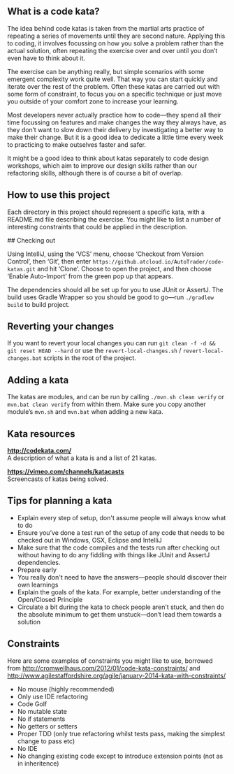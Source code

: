 ## What is a code kata?

The idea behind code katas is taken from the martial arts practice of repeating a series of movements until they are second nature. Applying this to coding, it involves focussing on how you solve a problem rather than the actual solution, often repeating the exercise over and over until you don’t even have to think about it.

The exercise can be anything really, but simple scenarios with some emergent complexity work quite well. That way you can start quickly and iterate over the rest of the problem. Often these katas are carried out with some form of constraint, to focus you on a specific technique or just move you outside of your comfort zone to increase your learning.

Most developers never actually practice how to code—they spend all their time focussing on features and make changes the way they always have, as they don’t want to slow down their delivery by investigating a better way to make their change. But it is a good idea to dedicate a little time every week to practicing to make outselves faster and safer.

It might be a good idea to think about katas separately to code design workshops, which aim to improve our design skills rather than our refactoring skills, although there is of course a bit of overlap.

## How to use this project

Each directory in this project should represent a specific kata, with a README.md file describing the exercise. You might like to list a number of interesting constraints that could be applied in the description.

## Checking out

Using IntelliJ, using the ‘VCS’ menu, choose ‘Checkout from Version Control’, then ‘Git’, then enter `https://github.atcloud.io/AutoTrader/code-katas.git` and hit ‘Clone’. Choose to open the project, and then choose ‘Enable Auto-Import’ from the green pop up that appears.

The dependencies should all be set up for you to use JUnit or AssertJ. The build uses Gradle Wrapper so you should be good to go—run `./gradlew build` to build project.

## Reverting your changes

If you want to revert your local changes you can run `git clean -f -d && git reset HEAD --hard` or use the `revert-local-changes.sh` / `revert-local-changes.bat` scripts in the root of the project.

## Adding a kata

The katas are modules, and can be run by calling `./mvn.sh clean verify` or `mvn.bat clean verify` from within them. Make sure you copy another module’s `mvn.sh` and `mvn.bat` when adding a new kata.

## Kata resources

**http://codekata.com/**  
A description of what a kata is and a list of 21 katas.

**https://vimeo.com/channels/katacasts**  
Screencasts of katas being solved.

## Tips for planning a kata
* Explain every step of setup, don't assume people will always know what to do
* Ensure you’ve done a test run of the setup of any code that needs to be checked out in Windows, OSX, Eclipse and IntelliJ
* Make sure that the code compiles and the tests run after checking out without having to do any fiddling with things like JUnit and AssertJ dependencies.
* Prepare early
* You really don't need to have the answers—people should discover their own learnings
* Explain the goals of the kata. For example, better understanding of the Open/Closed Principle
* Circulate a bit during the kata to check people aren’t stuck, and then do the absolute minimum to get them unstuck—don’t lead them towards a solution

## Constraints

Here are some examples of constraints you might like to use, borrowed from http://cromwellhaus.com/2012/01/code-kata-constraints/ and http://www.agilestaffordshire.org/agile/january-2014-kata-with-constraints/

* No mouse (highly recommended)
* Only use IDE refactoring
* Code Golf
* No mutable state
* No if statements
* No getters or setters
* Proper TDD (only true refactoring whilst tests pass, making the simplest change to pass etc)
* No IDE
* No changing existing code except to introduce extension points (not as in inheritence)

